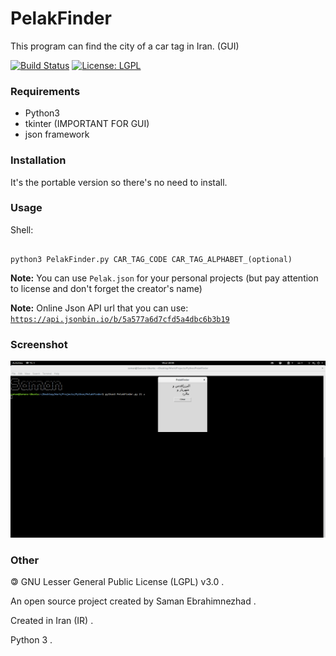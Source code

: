 # PelakFinder
This program can find the city of a car tag in Iran. (GUI)

[![Build Status](https://img.shields.io/badge/build-passing-success)](https://samebison.ir)
[![License: LGPL](https://img.shields.io/badge/license-LGPL--3.0-informational)](https://www.gnu.org/licenses/lgpl-3.0)

### Requirements

* Python3
* tkinter (IMPORTANT FOR GUI)
* json framework

### Installation

It's the portable version so there's no need to install.

### Usage

Shell:

```shell

python3 PelakFinder.py CAR_TAG_CODE CAR_TAG_ALPHABET_(optional)

```
**Note:** You can use ```Pelak.json``` for your personal projects (but pay attention to license and don't forget the creator's name)

**Note:** Online Json API url that you can use: [```https://api.jsonbin.io/b/5a577a6d7cfd5a4dbc6b3b19```](https://api.jsonbin.io/b/5a577a6d7cfd5a4dbc6b3b19)

### Screenshot

![PelakFinder](PelakFinder_Screenshot.png?raw=true)

### Other

&#127279; GNU Lesser General Public License (LGPL) v3.0 .

An open source project created by Saman Ebrahimnezhad .

Created in Iran (IR) .

Python 3 .
